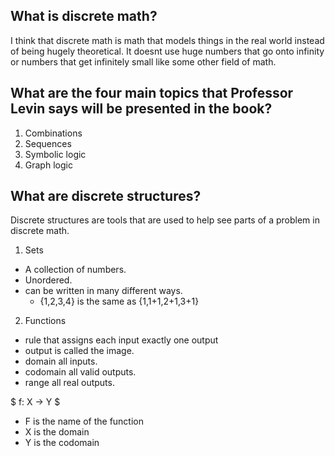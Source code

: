 
## What is discrete math?

I think that discrete math is math that models things in the real world instead of being hugely theoretical. It doesnt use huge numbers that go onto infinity or numbers that get infinitely small like some other field of math.

## What are the four main topics that Professor Levin says will be presented in the book?

1.  Combinations
2.  Sequences
3.  Symbolic logic
4.  Graph logic

## What are discrete structures?

Discrete structures are tools that are used to help see parts of a problem in discrete math.

1. Sets
 * A collection of numbers.
 * Unordered.
 * can be written in many different ways.
   * {1,2,3,4} is the same as {1,1+1,2+1,3+1}
2. Functions
 * rule that assigns each input exactly one output
 * output is called the image.
 * domain all inputs.
 * codomain all valid outputs.
 * range all real outputs.
   
  $ f: X $\to$ Y $
  
  * F is the name of the function
  * X is the domain
  * Y is the codomain

